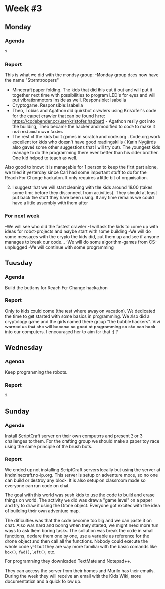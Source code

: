 # Week #3

## Monday

### Agenda

?

### Report

This is what we did with the mondsy group:
-Monday group does now have the name "Stormtroopers" 
- Minecraft paper folding. The kids that did this cut it out and will put it together next time with possibilities to program LED's for eyes and will put vibrationmotors inside as well. Responsible: Isabella
- Cryptogame. Responsible: Isabella
- Theo, Tobias and Agathon did quirkbot crawlers using Kristofer's code for the carpet crawler that can be found here: https://codebender.cc/user/kristofer.hagbard - Agathon really got into the building, Theo became the hacker and modified to code to make it not rest and move faster. 
- The rest of the kids built games in scratch and code.org . Code.org work excellent for kids who doesn't have good readingskills ( Karin Nygårds also gaved some other suggestions that I will try out). The youngest kids manage to do the programming there even better than his older brother. One kid helped to teach as well. 

Also good to know: It is managable for 1 person to keep the first part alone, we tried it yesterday since Carl had some important stuff to do for the Reach For Change hackaton. It only requires a little bit of organisation. 

2) I suggest that we will start cleaning with the kids around 18.00 (takes some time before they disconnect from activities). They should at least put back the stuff they have been using. If any time remains we could have a little assembly with them after

### For next week

-We will see who did the fastest crawler
-I will ask the kids to come up with ideas for robot-projects and maybe start with some building
-We will do some messages with the crypto the kids did, put them up and see if anyone manages to break our code...
-We will do some algorithm-games from CS-unplugged
-We will continue with some programming


## Tuesday

### Agenda

Build the buttons for Reach For Change hackathon

### Report
Only to kids could come (the rest where away on vacation). We dedicated the time to get started with some basics in programming. We also did a cryptology game and the girls named there group "the bubble hackers". Vivi warned us that she will become so good at programming so she can hack into our computers. I encouraged her to aim for that :) 
?

## Wednesday

### Agenda

Keep programming the robots.

### Report

?

## Sunday

### Agenda

Install ScriptCraft server on their own computers and present 2 or 3 challenges to them. For the crafting group we should make a paper toy race using the same principle of the brush bots.

### Report

We ended up not installing ScriptCraft servers locally but using the server at khdminecraft.no-ip.org. This server is setup on adventure mode, so no one can build or destroy any block. It is also setup on classroom mode so everyone can run code on chat.

The goal with this world was push kids to use the code to build and erase things on world. The activity we did was draw a "game level" on a paper and try to draw it using the Drone object. Everyone got excited with the idea of building their own adventure map.

The dificulties was that the code become too big and we can paste it on chat. Also was hard and boring when they started, we might need more fun ways to ask them boring tasks. 
The sollution was break the code in small functions, declare them one by one, use a variable as reference for the drone object and then call all the functions.
Nobody could execute the whole code yet but they are way more familiar with the basic comands like `box()`, `fwd()`, `left()`, etc.

For programming they downloaded TextMate and Notepad++.

They can access the server from their homes and Murilo has their emails. During the week they will receive an email with the Kids Wiki, more documentation and a quick follow up.
